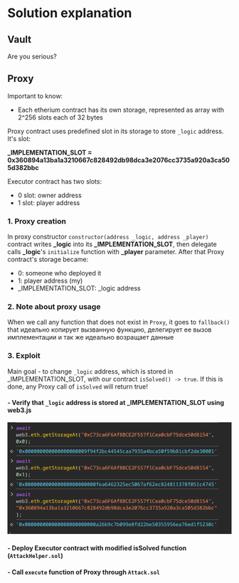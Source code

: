 # Solution explanation

## Vault
Are you serious?

## Proxy
Important to know:
- Each etherium contract has its own storage, represented as array with 2^256 slots each of 32 bytes

Proxy contract uses predefined slot in its storage to store `_logic` address. It's slot:

**_IMPLEMENTATION_SLOT = 0x360894a13ba1a3210667c828492db98dca3e2076cc3735a920a3ca505d382bbc**

Executor contract has two slots:
- 0 slot: owner address
- 1 slot: player address

### 1. Proxy creation
In proxy constructor `constructor(address _logic, address _player)` contract writes **_logic** into its **_IMPLEMENTATION_SLOT**, then delegate calls **_logic**'s `initialize` function with **_player** parameter. After that Proxy contract's storage became:
- 0: someone who deployed it
- 1: player address (my)
- _IMPLEMENTATION_SLOT: _logic address

### 2. Note about proxy usage
When we call any function that does not exist in `Proxy`, it goes to `fallback()` that идеально копирует вызванную функцию, делегирует ее вызов имплементации и так же идеально возращает данные

### 3. Exploit
Main goal - to change `_logic` address, which is stored in _IMPLEMENTATION_SLOT, with our contract `isSolved() -> true`. If this is done, any Proxy call of `isSolved` will return true!

#### - Verify that `_logic` address is stored at _IMPLEMENTATION_SLOT using web3.js
![alt text](assets/proxy1.png)

#### - Deploy Executor contract with modified isSolved function (`AttackHelper.sol`)

#### - Call `execute` function of Proxy through `Attack.sol`